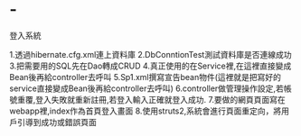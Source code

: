 # -
登入系統



1.透過hibernate.cfg.xml連上資料庫
2.DbConntionTest測試資料庫是否連線成功
3.把需要用的SQL先在Dao轉成CRUD
4.真正使用的在Service裡,在這裡直接變成Bean後再給controller去呼叫
5.Sp1.xml撰寫宣告bean物件(這裡就是把寫好的service直接變成Bean後再給controller去呼叫)
6.controller做管理操作設定,若帳號重覆,登入失敗就重新註冊,若登入輸入正確就登入成功.
7.要做的網頁頁面寫在webapp裡,index作為首頁登入畫面
8.使用struts2,系統會進行頁面重定向，將用戶引導到成功或錯誤頁面

